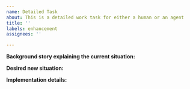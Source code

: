 ```yaml
---
name: Detailed Task
about: This is a detailed work task for either a human or an agent
title: ''
labels: enhancement
assignees: ''

---
```


**Background story explaining the current situation:**

**Desired new situation:**

**Implementation details:**


